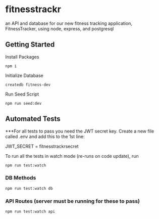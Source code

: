 # fitnesstrackr

an API and database for our new fitness tracking application, FitnessTracker, using node, express, and postgresql

## Getting Started

Install Packages

    npm i

Initialize Database

    createdb fitness-dev
    
Run Seed Script
    
    npm run seed:dev

## Automated Tests

***For all tests to pass you need the JWT secret key. Create a new file called .env and add this to the 1st line:

JWT_SECRET = fitnesstrackrsecret

To run all the tests in watch mode (re-runs on code update), run

    npm run test:watch

### DB Methods

    npm run test:watch db

### API Routes (server must be running for these to pass)

    npm run test:watch api

